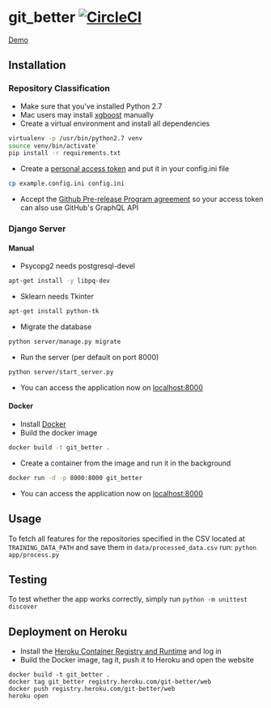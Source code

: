 # git_better [![CircleCI](https://circleci.com/gh/WGierke/git_better.svg?style=svg&circle-token=3fb4bac4bb656bc2e7b9dbb6d9dc77a303bd240c)](https://circleci.com/gh/WGierke/git_better)
[Demo](git-better.herokuapp.com/)
## Installation
### Repository Classification
- Make sure that you've installed Python 2.7
- Mac users may install [xgboost](http://xgboost.readthedocs.io/en/latest/build.html) manually
- Create a virtual environment and install all dependencies  
```bash
virtualenv -p /usr/bin/python2.7 venv
source venv/bin/activate`  
pip install -r requirements.txt
```
- Create a [personal access token](https://github.com/settings/tokens) and put it in your config.ini file  
```bash
cp example.config.ini config.ini
```
- Accept the [Github Pre-release Program agreement](https://github.com/prerelease/agreement) so your access token can also use GitHub's GraphQL API
### Django Server
#### Manual
- Psycopg2 needs postgresql-devel
```bash
apt-get install -y libpq-dev
```
- Sklearn needs Tkinter
```bash
apt-get install python-tk
```
- Migrate the database  
```bash
python server/manage.py migrate
```
- Run the server (per default on port 8000)  
```bash
python server/start_server.py
``` 
- You can access the application now on [localhost:8000](http://localhost:8000)  

#### Docker
- Install [Docker](https://docs.docker.com/)
- Build the docker image
```bash
docker build -t git_better .
```
- Create a container from the image and run it in the background
```bash
docker run -d -p 8000:8000 git_better
```
- You can access the application now on [localhost:8000](http://localhost:8000)  

## Usage
To fetch all features for the repositories specified in the CSV located at `TRAINING_DATA_PATH` and save them in `data/processed_data.csv` run: `python app/process.py`

## Testing
To test whether the app works correctly, simply run `python -m unittest discover`

## Deployment on Heroku
- Install the [Heroku Container Registry and Runtime](https://devcenter.heroku.com/articles/container-registry-and-runtime) and log in   
- Build the Docker image, tag it, push it to Heroku and open the website  
```
docker build -t git_better .  
docker tag git_better registry.heroku.com/git-better/web  
docker push registry.heroku.com/git-better/web  
heroku open  
```